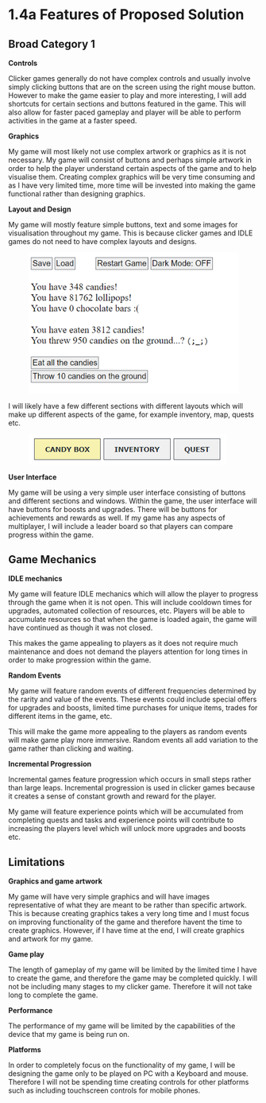 # 1.4a Features of Proposed Solution

## Broad Category 1

**Controls**

Clicker games generally do not have complex controls and usually involve simply clicking buttons that are on the screen using the right mouse button. However to make the game easier to play and more interesting, I will add shortcuts for certain sections and buttons featured in the game. This will also allow for faster paced gameplay and player will be able to perform activities in the game at a faster speed.

**Graphics**

My game will most likely not use complex artwork or graphics as it is not necessary. My game will consist of buttons and perhaps simple artwork in order to help the player understand certain aspects of the game and to help visualise them. Creating complex graphics will be very time consuming and as I have very limited time, more time will be invested into making the game functional rather than designing graphics.

**Layout and Design**

My game will mostly feature simple buttons, text and some images for visualisation throughout my game. This is because clicker games and IDLE games do not need to have complex layouts and designs.

<figure><img src="../.gitbook/assets/image (6) (1).png" alt=""><figcaption></figcaption></figure>

I will likely have a few different sections with different layouts which will make up different aspects of the game, for example inventory, map, quests etc.

<figure><img src="../.gitbook/assets/image (1) (1) (1) (1) (1).png" alt=""><figcaption></figcaption></figure>

**User Interface**

My game will be using a very simple user interface consisting of buttons and different sections and windows. Within the game, the user interface will have buttons for boosts and upgrades. There will be buttons for achievements and rewards as well. If my game has any aspects of multiplayer, I will include a leader board so that players can compare progress within the game.

## Game Mechanics

**IDLE mechanics**

My game will feature IDLE mechanics which will allow the player to progress through the game when it is not open. This will include cooldown times for upgrades, automated collection of resources, etc. Players will be able to accumulate resources so that when the game is loaded again, the game will have continued as though it was not closed.

This makes the game appealing to players as it does not require much maintenance and does not demand the players attention for long times in order to make progression within the game.&#x20;

**Random Events**

My game will feature random events of different frequencies determined by the rarity and value of the events. These events could include special offers for upgrades and boosts, limited time purchases for unique items, trades for different items in the game, etc.

This will make the game more appealing to the players as random events will make game play more immersive. Random events all add variation to the game rather than clicking and waiting.

**Incremental Progression**

Incremental games feature progression which occurs in small steps rather than large leaps. Incremental progression is used in clicker games because it creates a sense of constant growth and reward for the player.

My game will feature experience points which will be accumulated from completing quests and tasks and experience points will contribute to increasing the players level which will unlock more upgrades and boosts etc.

## Limitations

**Graphics and game artwork**

My game will have very simple graphics and will have images representative of what they are meant to be rather than specific artwork. This is because creating graphics takes a very long time and I must focus on improving functionality of the game and therefore havent the time to create graphics. However, if I have time at the end, I will create graphics and artwork for my game.

**Game play**

The length of gameplay of my game will be limited by the limited time I have to create the game, and therefore the game may be completed quickly. I will not be including many stages to my clicker game. Therefore it will not take long to complete the game.

**Performance**

The performance of my game will be limited by the capabilities of the device that my game is being run on.

**Platforms**

In order to completely focus on the functionality of my game, I will be designing the game only to be played on PC with a Keyboard and mouse. Therefore I will not be spending time creating controls for other platforms such as including touchscreen controls for mobile phones.






